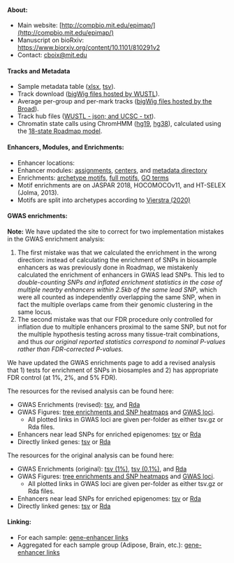 #### About:

* Main website: [http://compbio.mit.edu/epimap/](http://compbio.mit.edu/epimap/)
* Manuscript on bioRxiv: https://www.biorxiv.org/content/10.1101/810291v2
* Contact: cboix@mit.edu

#### Tracks and Metadata

* Sample metadata table ([xlsx](https://personal.broadinstitute.org/cboix/epimap/metadata/Imputation_Metadata.xlsx), [tsv](https://personal.broadinstitute.org/cboix/epimap/metadata/main_metadata_table.tsv)).
* Track download ([bigWig files hosted by WUSTL](https://epigenome.wustl.edu/epimap/data/)).
* Average per-group and per-mark tracks ([bigWig files hosted by the Broad](https://personal.broadinstitute.org/cboix/epimap/averagetracks_bygroup/)).
* Track hub files ([WUSTL - json; and UCSC - txt](https://personal.broadinstitute.org/cboix/epimap/trackhubs/)).
* Chromatin state calls using ChromHMM ([hg19](https://personal.broadinstitute.org/cboix/epimap/ChromHMM/observed_aux_18_hg19/CALLS/), [hg38](https://personal.broadinstitute.org/cboix/epimap/ChromHMM/observed_aux_18_hg38/CALLS/)), calculated using the [18-state Roadmap model](https://egg2.wustl.edu/roadmap/web_portal/chr_state_learning.html#exp_18state). 

####  Enhancers, Modules, and Enrichments:

* Enhancer locations:
* Enhancer modules: [assignments](https://personal.broadinstitute.org/cboix/epimap/extended_data/clusters_data/cls_merge2_wH3K27ac100_300_assignments.loc.bed), [centers](https://personal.broadinstitute.org/cboix/epimap/extended_data/clusters_data/cls_merge2_wH3K27ac100_300_centers.tsv.gz), and [metadata directory](https://personal.broadinstitute.org/cboix/epimap/extended_data/clusters_data)
* Enrichments: [archetype motifs](https://personal.broadinstitute.org/cboix/epimap/extended_data/clusters_data/motifs_bkgdhs_cls_enrich.reduced.tsv.gz), [full motifs](https://personal.broadinstitute.org/cboix/epimap/extended_data/clusters_data/motifs_bkgdhs_cls.enrich.full.tsv.gz), [GO terms](https://personal.broadinstitute.org/cboix/epimap/extended_data/clusters_data/modules_GO_enrichments_matrix_ordered.tsv.gz)
* Motif enrichments are on JASPAR 2018, HOCOMOCOv11, and  HT-SELEX (Jolma, 2013). 
* Motifs are split into archetypes according to [Vierstra (2020)](https://www.vierstra.org/resources/motif_clustering)

#### GWAS enrichments:
**Note:** We have updated the site to correct for two implementation mistakes in the GWAS enrichment analysis:
1. The first mistake was that we calculated the enrichment in the wrong direction: instead of calculating the enrichment of SNPs in biosample enhancers as was previously done in Roadmap, we mistakenly calculated the enrichment of enhancers in GWAS lead SNPs. This led to _double-counting SNPs and inflated enrichment statistics in the case of multiple nearby enhancers within 2.5kb of the same lead SNP_, which were all counted as independently overlapping the same SNP, when in fact the multiple overlaps came from their genomic clustering in the same locus. 
2. The second mistake was that our FDR procedure only controlled for inflation due to multiple enhancers proximal to the same SNP, but not for the multiple hypothesis testing across many tissue-trait combinations, and thus _our original reported statistics correspond to nominal P-values rather than FDR-corrected P-values._

We have updated the GWAS enrichments page to add a revised analysis that 1) tests for enrichment of SNPs in biosamples and 2) has appropriate FDR control (at 1%, 2%, and 5% FDR).

The resources for the revised analysis can be found here:

* GWAS Enrichments (revised): [tsv](https://personal.broadinstitute.org/cboix/epimap/gwas_resources/all_enrichment_summaries_alone.snpcentric.tsv.gz), and [Rda](https://personal.broadinstitute.org/cboix/epimap/gwas_resources/all_enrichment_summaries_alone.snpcentric.Rda)
* GWAS Figures: [tree enrichments and SNP heatmaps](https://personal.broadinstitute.org/cboix/epimap/gwas_smallfigures/snpcentric/) and [GWAS loci](https://personal.broadinstitute.org/cboix/epimap/gwas_smallfigures/gwas_locus_figures/snpcentric/).
    * All plotted links in GWAS loci are given per-folder as either tsv.gz or Rda files.
* Enhancers near lead SNPs for enriched epigenomes: [tsv](https://personal.broadinstitute.org/cboix/epimap/gwas_resources/all_snpxenhancer_intersections.snpcentric.tsv.gz) or [Rda](https://personal.broadinstitute.org/cboix/epimap/gwas_resources/all_snpxenhancer_intersections.snpcentric.Rda)
* Directly linked genes: [tsv](https://personal.broadinstitute.org/cboix/epimap/gwas_resources/all_gwas_SNP_links.snpcentric.tsv.gz) or [Rda](https://personal.broadinstitute.org/cboix/epimap/gwas_resources/all_gwas_SNP_links.snpcentric.Rda)

The resources for the original analysis can be found here:

* GWAS Enrichments (original): [tsv (1%)](https://personal.broadinstitute.org/cboix/epimap/gwas_resources/all_enrichment_summaries_alone.tsv.gz), [tsv (0.1%)](https://personal.broadinstitute.org/cboix/epimap/gwas_resources/all_enrichment_summaries_alone_p1fdr.tsv.gz), and [Rda](https://personal.broadinstitute.org/cboix/epimap/gwas_resources/all_enrichment_summaries_alone.Rda)
* GWAS Figures: [tree enrichments and SNP heatmaps](https://personal.broadinstitute.org/cboix/epimap/gwas_smallfigures/) and [GWAS loci](https://personal.broadinstitute.org/cboix/epimap/gwas_smallfigures/gwas_locus_figures/).
    * All plotted links in GWAS loci are given per-folder as either tsv.gz or Rda files.
* Enhancers near lead SNPs for enriched epigenomes: [tsv](https://personal.broadinstitute.org/cboix/epimap/gwas_resources/all_snpxenhancer_intersections.tsv.gz) or [Rda](https://personal.broadinstitute.org/cboix/epimap/gwas_resources/all_snpxenhancer_intersections.Rda)
* Directly linked genes: [tsv](https://personal.broadinstitute.org/cboix/epimap/gwas_resources/all_gwas_SNP_links.tsv.gz) or [Rda](https://personal.broadinstitute.org/cboix/epimap/gwas_resources/all_gwas_SNP_links.Rda)

#### Linking:
* For each sample: [gene-enhancer links](https://personal.broadinstitute.org/cboix/epimap/links/)
* Aggregated for each sample group (Adipose, Brain, etc.): [gene-enhancer links](https://personal.broadinstitute.org/cboix/epimap/links/pergroup/)


